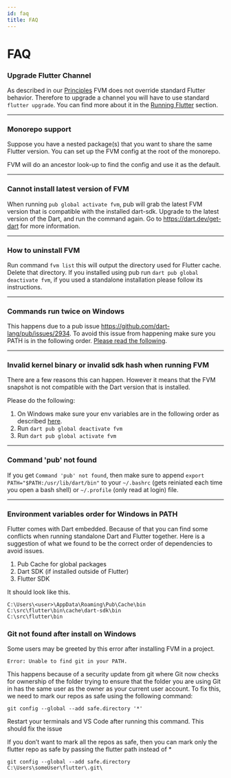 ```yaml
---
id: faq
title: FAQ
---
```


# FAQ

### Upgrade Flutter Channel

As described in our [Principles](../getting-started/#principles) FVM does not override standard Flutter behavior. Therefore to upgrade a channel you will have to use standard `flutter upgrade`. You can find more about it in the [Running Flutter](../guides/running-flutter) section.

---

### Monorepo support

Suppose you have a nested package(s) that you want to share the same Flutter version. You can set up the FVM config at the root of the monorepo.

FVM will do an ancestor look-up to find the config and use it as the default.

---

### Cannot install latest version of FVM

When running `pub global activate fvm`, pub will grab the latest FVM version that is compatible with the installed dart-sdk. Upgrade to the latest version of the Dart, and run the command again. Go to https://dart.dev/get-dart for more information.

---

### How to uninstall FVM

Run command `fvm list` this will output the directory used for Flutter cache. Delete that directory.
If you installed using pub run `dart pub global deactivate fvm`, if you used a standalone installation please follow its instructions.

---

### Commands run twice on Windows

This happens due to a pub issue https://github.com/dart-lang/pub/issues/2934. To avoid this issue from happening make sure you PATH is in the following order. [Please read the following](#environment-variables-order-for-windows-in-path).

---

### Invalid kernel binary or invalid sdk hash when running FVM

There are a few reasons this can happen. However it means that the FVM snapshot is not compatible with the Dart version that is installed.

Please do the following:

1. On Windows make sure your env variables are in the following order as described [here](#environment-variables-order-for-windows-in-path).
2. Run `dart pub global deactivate fvm`
3. Run `dart pub global activate fvm`

---

### Command 'pub' not found

If you get `Command 'pub' not found`, then make sure to append `export PATH="$PATH:/usr/lib/dart/bin"` to your `~/.bashrc` (gets reiniated each time you open a bash shell) or `~/.profile` (only read at login) file.

---

### Environment variables order for Windows in PATH

Flutter comes with Dart embedded. Because of that you can find some conflicts when running standalone Dart and Flutter together. Here is a suggestion of what we found to be the correct order of dependencies to avoid issues.

1. Pub Cache for global packages
2. Dart SDK (if installed outside of Flutter)
3. Flutter SDK

It should look like this.

```
C:\Users\<user>\AppData\Roaming\Pub\Cache\bin
C:\src\flutter\bin\cache\dart-sdk\bin
C:\src\flutter\bin
```

### Git not found after install on Windows

Some users may be greeted by this error after installing FVM in a project.

```
Error: Unable to find git in your PATH.
```

This happens because of a security update from git where Git now checks for ownership of the folder trying to ensure that the folder you are using Git in has the same user as the owner as your current user account.
To fix this, we need to mark our repos as safe using the following command:

```
git config --global --add safe.directory '*'
```

Restart your terminals and VS Code after running this command. This should fix the issue

If you don’t want to mark all the repos as safe, then you can mark only the flutter repo as safe by passing the flutter path instead of *

```
git config --global --add safe.directory C:\Users\someUser\flutter\.git\
```
